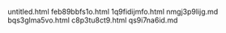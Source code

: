 untitled.html
feb89bbfs1o.html
1q9fidijmfo.html
nmgj3p9lijg.md
bqs3glma5vo.html
c8p3tu8ct9.html
qs9i7na6id.md